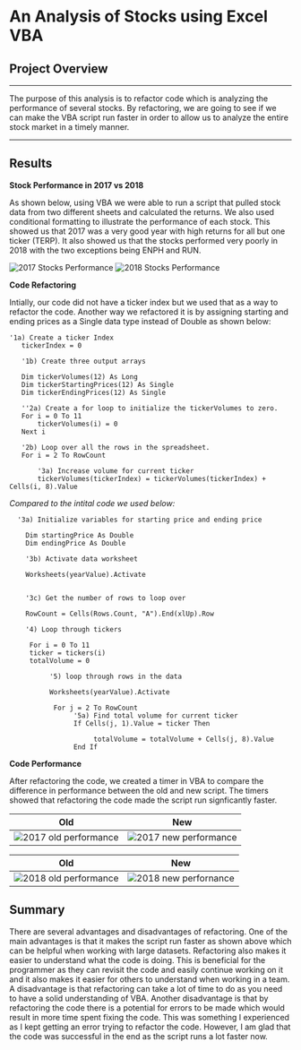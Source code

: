 # An Analysis of Stocks using Excel VBA
## Project Overview
---
The purpose of this analysis is to refactor code which is analyzing the performance of several stocks. By refactoring, we are going to see if we can make the VBA script run faster in order to allow us to analyze the entire stock market in a timely manner.  

---

## Results

**Stock Performance in 2017 vs 2018**

As shown below, using VBA we were able to run a script that pulled stock data from two different sheets and calculated the returns. We also used conditional  formatting to illustrate the performance of each stock. This showed us that 2017 was a very good year with high returns for all but one ticker (TERP). It also showed us that the stocks performed very poorly in 2018 with the two exceptions being ENPH and RUN. 

![2017 Stocks Performance ](https://user-images.githubusercontent.com/111667387/188781204-5eec2113-682e-4184-9c7e-2a1af9cd3b90.png)       ![2018 Stocks Performance ](https://user-images.githubusercontent.com/111667387/188781000-56f10257-7f7d-456e-b045-d4f6ca040aeb.png)


**Code Refactoring** 

Intially, our code did not have a ticker index but we used that as a way to refactor the code. Another way we refactored it is by assigning starting and ending prices as a Single data type instead of Double as shown below: 
```
'1a) Create a ticker Index
   tickerIndex = 0
   
   '1b) Create three output arrays
   
   Dim tickerVolumes(12) As Long
   Dim tickerStartingPrices(12) As Single
   Dim tickerEndingPrices(12) As Single
   
   ''2a) Create a for loop to initialize the tickerVolumes to zero.
   For i = 0 To 11
       tickerVolumes(i) = 0
   Next i
   
   '2b) Loop over all the rows in the spreadsheet.
   For i = 2 To RowCount
   
       '3a) Increase volume for current ticker
       tickerVolumes(tickerIndex) = tickerVolumes(tickerIndex) + Cells(i, 8).Value
```
*Compared to the intital code we used below:*
```
  '3a) Initialize variables for starting price and ending price
   
    Dim startingPrice As Double
    Dim endingPrice As Double
    
    '3b) Activate data worksheet
    
    Worksheets(yearValue).Activate


    '3c) Get the number of rows to loop over
    
    RowCount = Cells(Rows.Count, "A").End(xlUp).Row
    
    '4) Loop through tickers
    
     For i = 0 To 11
     ticker = tickers(i)
     totalVolume = 0
     
          '5) loop through rows in the data
          
          Worksheets(yearValue).Activate
           
           For j = 2 To RowCount
                '5a) Find total volume for current ticker
                If Cells(j, 1).Value = ticker Then

                     totalVolume = totalVolume + Cells(j, 8).Value
                End If
```   

**Code Performance**

After refactoring the code, we created a timer in VBA to compare the difference in performance between the old and new script. The timers showed that refactoring the code made the script run signficantly faster. 

Old           |  New
:-------------------------:|:-------------------------:
![2017 old performance](https://user-images.githubusercontent.com/111667387/188785126-04e56f4d-8893-40ec-a948-ae27123cc9bb.png)  |  ![2017 new performance](https://user-images.githubusercontent.com/111667387/188785135-4e863359-2e1e-4ef0-bc67-e186f094ff54.png)

Old           |  New
:-------------------------:|:-------------------------:
![2018 old performance](https://user-images.githubusercontent.com/111667387/188785180-e0e2c89b-146a-4991-9819-55876f9efaa4.png) | ![2018 new perfornance](https://user-images.githubusercontent.com/111667387/188787845-fde298bd-dbba-402a-b057-f36acf37ba43.png)

## Summary

There are several advantages and disadvantages of refactoring. One of the main advantages is that it makes the script run faster as shown above which can be helpful when working with large datasets. Refactoring also makes it easier to understand what the code is doing. This is beneficial for the programmer as they can revisit the code and easily continue working on it and it also makes it easier for others to understand when working in a team. A disadvantage is that refactoring can take a lot of time to do as you need to have a solid understanding of VBA. Another disadvantage is that by refactoring the code there is a potential for errors to be made which would result in more time spent fixing the code. This was something I experienced as I kept getting an error trying to refactor the code. However, I am glad that the code was successful in the end as the script runs a lot faster now.

